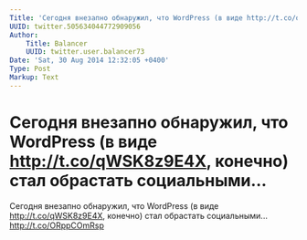 ```yaml
---
Title: 'Сегодня внезапно обнаружил, что WordPress (в виде http://t.co/qWSK8z9E4X, конечно) стал обрастать социальными...'
UUID: twitter.505634044772909056
Author:
    Title: Balancer
    UUID: twitter.user.balancer73
Date: 'Sat, 30 Aug 2014 12:32:05 +0400'
Type: Post
Markup: Text
---
```


# Сегодня внезапно обнаружил, что WordPress (в виде http://t.co/qWSK8z9E4X, конечно) стал обрастать социальными...

Сегодня внезапно обнаружил, что WordPress (в виде
http://t.co/qWSK8z9E4X, конечно) стал обрастать
социальными... http://t.co/ORppCOmRsp